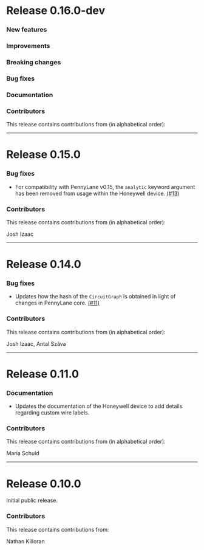 # Release 0.16.0-dev

### New features

### Improvements

### Breaking changes

### Bug fixes

### Documentation

### Contributors

This release contains contributions from (in alphabetical order):

---

# Release 0.15.0

### Bug fixes

* For compatibility with PennyLane v0.15, the `analytic` keyword argument
  has been removed from usage within the Honeywell device.
  [(#13)](https://github.com/XanaduAI/pennylane-honeywell/pull/13)

### Contributors

This release contains contributions from (in alphabetical order):

Josh Izaac

---

# Release 0.14.0

### Bug fixes

* Updates how the hash of the `CircuitGraph` is obtained in light of changes in PennyLane core.
  [(#11)](https://github.com/PennyLaneAI/pennylane-honeywell/pull/11)

### Contributors

This release contains contributions from (in alphabetical order):

Josh Izaac, Antal Száva

---

# Release 0.11.0

### Documentation

* Updates the documentation of the Honeywell device to add details
  regarding custom wire labels.

### Contributors

This release contains contributions from (in alphabetical order):

Maria Schuld

---

# Release 0.10.0

Initial public release.

### Contributors
This release contains contributions from:

Nathan Killoran
